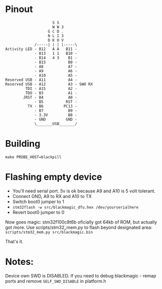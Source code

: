# Pinout

	                     S S
	                     W W 3
	                   G C D .
	                   N L I 3
	                   D K O V
	             /-----| | | |-----\
	Activity LED - B12   A A   B11 -
	             - B13   1 1   B10 -
	             - B14   4 3    B1 -
	             - B15          B0 - 
	             - A8           A7 - 
	             - A9           A6 - 
	             - A10          A5 - 
	Reserved USB - A11          A4 - 
	Reserved USB - A12          A3 - SWO RX
	         TDI - A15          A2 - 
	         TDO - B3           A1 - 
	        JRST - B4           A0 - 
	             - B5          RST - 
	          TX - B6         PC13 - 
	             - B7           B9 - 
	             - 3.3V         B8 - 
	             - GND         GND - 
	             \_______USB_______/


# Building

	make PROBE_HOST=blackpill

# Flashing empty device

- You'll need serial port. 5v is ok because A9 and A10 is 5 volt tolerant.
- Connect GND, A9 to RX and A10 to TX
- Switch boot0 jumper to 1
- `stm32flash -w src/blackmagic_dfu.hex /dev/yourserialhere`
- Revert boot0 jumper to 0

Now goes magic: stm32f100c8t6b oficially got 64kb of ROM, but actually got more.
Use scripts/stm32_mem.py to flash beyond designated area: `scripts/stm32_mem.py src/blackmagic.bin`

That's it.

# Notes:

Device own SWD is DISABLED. If you need to debug blackmagic - remap ports and remove `SELF_SWD_DISABLE` in platform.h
